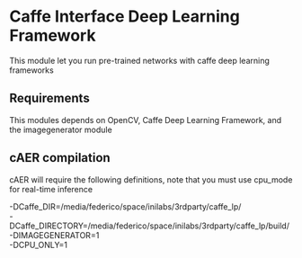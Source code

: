 # Caffe Interface Deep Learning Framework
This module let you run pre-trained networks with caffe deep learning frameworks

## Requirements

This modules depends on OpenCV, Caffe Deep Learning Framework, and the imagegenerator module 

## cAER compilation

cAER will require the following definitions, note that you must use cpu_mode for real-time inference <br/>

-DCaffe_DIR=/media/federico/space/inilabs/3rdparty/caffe_lp/ <br/>
-DCaffe_DIRECTORY=/media/federico/space/inilabs/3rdparty/caffe_lp/build/ </br> 
-DIMAGEGENERATOR=1 <br/> 
-DCPU_ONLY=1 <br/>


